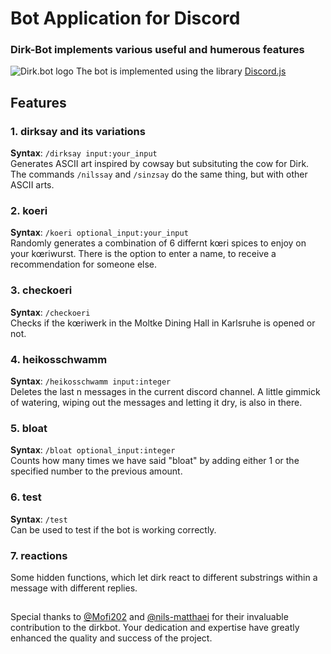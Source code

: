# Bot Application for Discord
### Dirk-Bot implements various useful and humerous features
![Dirk.bot logo](https://media.discordapp.net/attachments/1062655818794803231/1062677815029407754/DIRKBOT.png)
The bot is implemented using the library [Discord.js](https://discord.js.org)

## Features
### 1. dirksay and its variations
**Syntax**: `/dirksay input:your_input` <br>
Generates ASCII art inspired by cowsay but subsituting the cow for Dirk. The commands `/nilssay` and `/sinzsay` do the same thing, but with other ASCII arts.

### 2. koeri
**Syntax**: `/koeri optional_input:your_input` <br>
Randomly generates a combination of 6 differnt kœri spices to enjoy on your kœriwurst. There is the option to enter a name, to receive a recommendation for someone else.

### 3. checkoeri
**Syntax**: `/checkoeri` <br>
Checks if the kœriwerk in the Moltke Dining Hall in Karlsruhe is opened or not.

### 4. heikosschwamm
**Syntax**: `/heikosschwamm input:integer` <br>
Deletes the last n messages in the current discord channel. A little gimmick of watering, wiping out the messages and letting it dry, is also in there.

### 5. bloat
**Syntax**: `/bloat optional_input:integer` <br>
Counts how many times we have said "bloat" by adding either 1 or the specified number to the previous amount.

### 6. test
**Syntax**: `/test` <br>
Can be used to test if the bot is working correctly.

### 7. reactions
Some hidden functions, which let dirk react to different substrings within a message with different replies.
##

Special thanks to [@Mofi202](https://github.com/Mofi202) and [@nils-matthaei](https://github.com/nils-matthaei) for their invaluable contribution to the dirkbot. Your dedication and expertise have greatly enhanced the quality and success of the project. 
